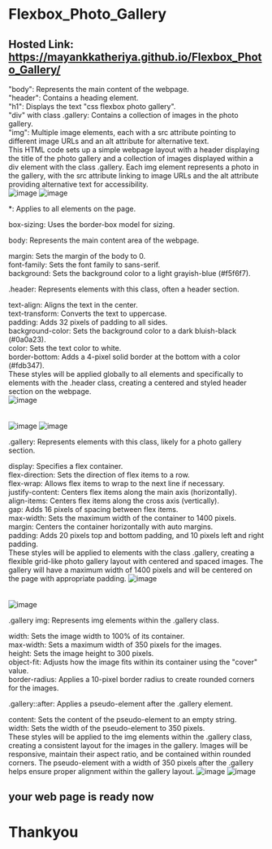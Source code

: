 # Flexbox_Photo_Gallery
## Hosted Link: https://mayankkatheriya.github.io/Flexbox_Photo_Gallery/

"body": Represents the main content of the webpage.\
"header": Contains a heading element.\
"h1": Displays the text "css flexbox photo gallery".\
"div" with class .gallery: Contains a collection of images in the photo gallery.\
"img": Multiple image elements, each with a src attribute pointing to different image URLs and an alt attribute for alternative text.\
This HTML code sets up a simple webpage layout with a header displaying the title of the photo gallery and a collection of images displayed within a div element with the class .gallery. Each img element represents a photo in the gallery, with the src attribute linking to image URLs and the alt attribute providing alternative text for accessibility.\
![image](https://github.com/Mayankkatheriya/Flexbox_Photo_Gallery/assets/128832286/7e879be8-603b-4e7b-a403-dd16d66c3f39)
![image](https://github.com/Mayankkatheriya/Flexbox_Photo_Gallery/assets/128832286/24e37d79-ba68-4f60-8f58-0936fbae796d)

*: Applies to all elements on the page.

box-sizing: Uses the border-box model for sizing.

body: Represents the main content area of the webpage.

margin: Sets the margin of the body to 0.\
font-family: Sets the font family to sans-serif.\
background: Sets the background color to a light grayish-blue (#f5f6f7).

.header: Represents elements with this class, often a header section.

text-align: Aligns the text in the center.\
text-transform: Converts the text to uppercase.\
padding: Adds 32 pixels of padding to all sides.\
background-color: Sets the background color to a dark bluish-black (#0a0a23).\
color: Sets the text color to white.\
border-bottom: Adds a 4-pixel solid border at the bottom with a color (#fdb347).\
These styles will be applied globally to all elements and specifically to elements with the .header class, creating a centered and styled header section on the webpage.\
![image](https://github.com/Mayankkatheriya/Flexbox_Photo_Gallery/assets/128832286/221982ac-49ac-4709-86ed-fcb5c7785625)
\
\
\
![image](https://github.com/Mayankkatheriya/Flexbox_Photo_Gallery/assets/128832286/11448bdd-2e9f-4529-9acc-14781ca11322)
![image](https://github.com/Mayankkatheriya/Flexbox_Photo_Gallery/assets/128832286/059fb542-3d27-4f5a-9706-94a6e5ef776e)

.gallery: Represents elements with this class, likely for a photo gallery section.

display: Specifies a flex container.\
flex-direction: Sets the direction of flex items to a row.\
flex-wrap: Allows flex items to wrap to the next line if necessary.\
justify-content: Centers flex items along the main axis (horizontally).\
align-items: Centers flex items along the cross axis (vertically).\
gap: Adds 16 pixels of spacing between flex items.\
max-width: Sets the maximum width of the container to 1400 pixels.\
margin: Centers the container horizontally with auto margins.\
padding: Adds 20 pixels top and bottom padding, and 10 pixels left and right padding.\
These styles will be applied to elements with the class .gallery, creating a flexible grid-like photo gallery layout with centered and spaced images. The gallery will have a maximum width of 1400 pixels and will be centered on the page with appropriate padding.
![image](https://github.com/Mayankkatheriya/Flexbox_Photo_Gallery/assets/128832286/af688514-17d6-4f48-9bad-a5910cc544f1)
\
\
\
![image](https://github.com/Mayankkatheriya/Flexbox_Photo_Gallery/assets/128832286/07c3c106-ec12-4742-9b8d-042ae2fa6d63)

.gallery img: Represents img elements within the .gallery class.

width: Sets the image width to 100% of its container.\
max-width: Sets a maximum width of 350 pixels for the images.\
height: Sets the image height to 300 pixels.\
object-fit: Adjusts how the image fits within its container using the "cover" value.\
border-radius: Applies a 10-pixel border radius to create rounded corners for the images.

.gallery::after: Applies a pseudo-element after the .gallery element.

content: Sets the content of the pseudo-element to an empty string.\
width: Sets the width of the pseudo-element to 350 pixels.\
These styles will be applied to the img elements within the .gallery class, creating a consistent layout for the images in the gallery. Images will be responsive, maintain their aspect ratio, and be contained within rounded corners. The pseudo-element with a width of 350 pixels after the .gallery helps ensure proper alignment within the gallery layout.
![image](https://github.com/Mayankkatheriya/Flexbox_Photo_Gallery/assets/128832286/01280304-068b-4356-8869-5a9bc72fe47e)
![image](https://github.com/Mayankkatheriya/Flexbox_Photo_Gallery/assets/128832286/7c355729-8840-40cd-a19a-1dc499b8405c)

## your web page is ready now
# Thankyou
